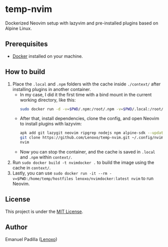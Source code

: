# temp-nvim
Dockerized Neovim setup with lazyvim and pre-installed plugins based on Alpine Linux.

## Prerequisites
- [Docker](https://docs.docker.com/get-docker/) installed on your machine.

## How to build

1. Place the `.local` and `.npm` folders with the cache inside `./context/` after installing plugins in another container.
   - In my case, I did it the first time with a bind mount in the current working directory, like this:
     ```bash
     sudo docker run -d -v=$PWD/.npm:/root/.npm -v=$PWD/.local:/root/.local --name alpvim alpine:latest tail -f /dev/null
     ```
   - After that, install dependencies, clone the config, and open Neovim to install plugins with lazyvim:
     ```bash
     apk add git lazygit neovim ripgrep nodejs npm alpine-sdk --update
     git clone https://github.com/Lenoxo/temp-nvim.git ~/.config/nvim
     nvim
     ```
   - Now you can stop the container, and the cache is saved in `.local` and `.npm` within `context/`.
2. Run `sudo docker build -t nvimdocker .` to build the image using the cache in `context/`.
3. Lastly, you can use `sudo docker run -it --rm -v=$PWD:/home/temp/hostfiles lenoxo/nvimdocker:latest nvim` to run Neovim.

## License
This project is under the [MIT License](LICENSE).

## Author
Emanuel Padilla ([Lenoxo](https://github.com/Lenoxo))

